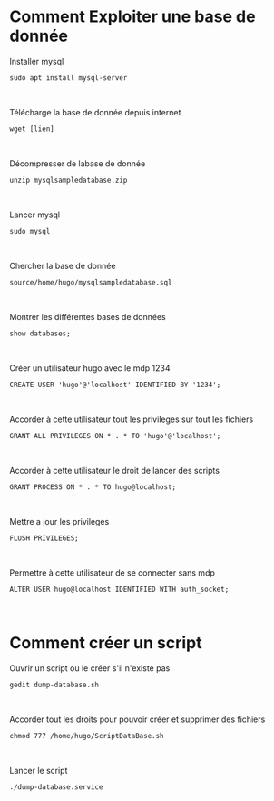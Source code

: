 # Comment Exploiter une base de donnée

Installer mysql

```shell 
sudo apt install mysql-server 
```
<br />

Télécharge la base de donnée depuis internet
```shell 
wget [lien]
```
<br />

Décompresser de labase de donnée
```shell 
unzip mysqlsampledatabase.zip
```
<br />

Lancer mysql
```shell 
sudo mysql
```
<br />

Chercher la base de donnée
```shell 
source/home/hugo/mysqlsampledatabase.sql
```
<br />

Montrer les différentes bases de données
```shell 
show databases; 
```
<br />

Créer un utilisateur hugo avec le mdp 1234
```shell
CREATE USER 'hugo'@'localhost' IDENTIFIED BY '1234';
```
<br />

Accorder à cette utilisateur tout les privileges sur tout les fichiers
```shell
GRANT ALL PRIVILEGES ON * . * TO 'hugo'@'localhost';
```
<br />

Accorder à cette utilisateur le droit de lancer des scripts
```shell
GRANT PROCESS ON * . * TO hugo@localhost;
```
<br />

Mettre a jour les privileges
```shell
FLUSH PRIVILEGES;
```
<br />

Permettre à cette utilisateur de se connecter sans mdp
```shell 
ALTER USER hugo@localhost IDENTIFIED WITH auth_socket;
```
<br />


# Comment créer un script

Ouvrir un script ou le créer s'il n'existe pas
```shell 
gedit dump-database.sh
```
<br />

Accorder tout les droits pour pouvoir créer et supprimer des fichiers
```shell 
chmod 777 /home/hugo/ScriptDataBase.sh
```
<br />

Lancer le script
```shell 
./dump-database.service
```
<br />